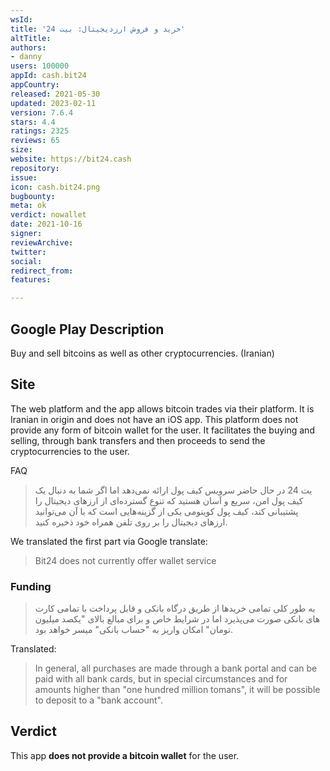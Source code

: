 ```yaml
---
wsId: 
title: 'خرید و فروش ارزدیجیتال: بیت 24'
altTitle: 
authors:
- danny
users: 100000
appId: cash.bit24
appCountry: 
released: 2021-05-30
updated: 2023-02-11
version: 7.6.4
stars: 4.4
ratings: 2325
reviews: 65
size: 
website: https://bit24.cash
repository: 
issue: 
icon: cash.bit24.png
bugbounty: 
meta: ok
verdict: nowallet
date: 2021-10-16
signer: 
reviewArchive: 
twitter: 
social: 
redirect_from: 
features: 

---
```


## Google Play Description

Buy and sell bitcoins as well as other cryptocurrencies. (Iranian)

## Site

The web platform and the app allows bitcoin trades via their platform. It is Iranian in origin and does not have an iOS app. This platform does not provide any form of bitcoin wallet for the user. It facilitates the buying and selling, through bank transfers and then proceeds to send the cryptocurrencies to the user.

FAQ

>  یت 24 در حال حاضر سرویس کیف پول ارائه نمی‌دهد اما اگر شما به دنبال یک کیف پول امن، سریع و آسان هستید که تنوع گسترده‌ای از ارزهای دیجیتال را پشتیبانی کند، کیف پول کوینومی  یکی از گزینه‌هایی است که با آن می‌توانید ارزهای دیجیتال را بر روی تلفن همراه خود ذخیره کنید.

We translated the first part via Google translate:

> Bit24 does not currently offer wallet service

### Funding 

> به طور کلی تمامی خریدها از طریق درگاه بانکی و قابل پرداخت با تمامی کارت های بانکی صورت می‌پذیرد اما در شرایط خاص و برای مبالغ بالای "یکصد میلیون تومان" امکان واریز به "حساب بانکی" میسر خواهد بود.

Translated:

> In general, all purchases are made through a bank portal and can be paid with all bank cards, but in special circumstances and for amounts higher than "one hundred million tomans", it will be possible to deposit to a "bank account".

## Verdict

This app **does not provide a bitcoin wallet** for the user. 
